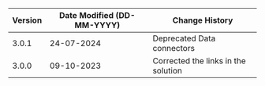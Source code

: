 | **Version** | **Date Modified (DD-MM-YYYY)** | **Change History**                                                 |
|-------------|--------------------------------|--------------------------------------------------------------------|
| 3.0.1       | 24-07-2024                     |	 Deprecated Data connectors                            |
| 3.0.0       | 09-10-2023                     |	 Corrected the links in the solution                            |

